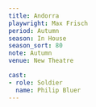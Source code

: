 ```yaml
---
title: Andorra 
playwright: Max Frisch
period: Autumn
season: In House
season_sort: 80
note: Autumn 
venue: New Theatre 

cast:
- role: Soldier 
  name: Philip Bluer 
---
```

